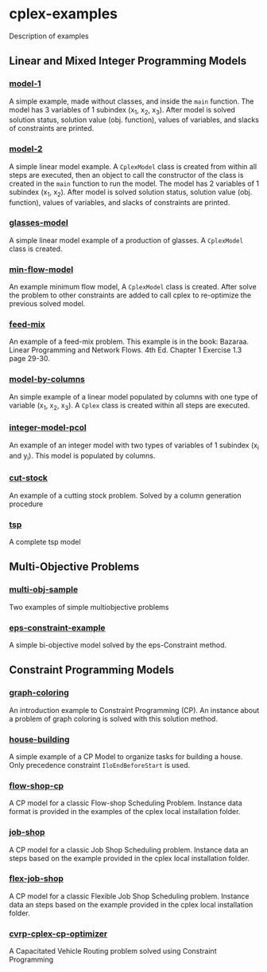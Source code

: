 # cplex-examples

Description of examples

## Linear and Mixed Integer Programming Models

### [model-1](https://github.com/oscaralejandro1907/cplex-examples/tree/main/model-1/Model)
A simple example, made without classes, and inside the ```main``` function. The model has 3 variables of 1 subindex (x<sub>1</sub>, x<sub>2</sub>, x<sub>3</sub>). After model is solved solution status, solution value (obj. function), values of variables, and slacks of constraints are printed.

### [model-2](https://github.com/oscaralejandro1907/cplex-examples/tree/main/model-2/Model)
A simple linear model example. A ```CplexModel``` class is created from within all steps are executed, then an object to call the constructor of the class is created in the ```main``` function to run the model. The model has 2 variables of 1 subindex (x<sub>1</sub>, x<sub>2</sub>). After model is solved solution status, solution value (obj. function), values of variables, and slacks of constraints are printed.

### [glasses-model](https://github.com/oscaralejandro1907/cplex-examples/tree/main/glasses-model/Model)
A simple linear model example of a production of glasses. A ```CplexModel``` class is created.

### [min-flow-model](https://github.com/oscaralejandro1907/cplex-examples/tree/main/min-flow-model/Model)
An example minimum flow model, A ```CplexModel``` class is created. After solve the problem to other constraints are added to call cplex to re-optimize the previous solved model. 

### [feed-mix](https://github.com/oscaralejandro1907/cplex-examples/tree/main/feed-mix/feed-mix)
An example of a feed-mix problem. This example is in the book: Bazaraa. Linear Programming and Network Flows. 4th Ed. Chapter 1 Exercise 1.3 page 29-30.

### [model-by-columns](https://github.com/oscaralejandro1907/cplex-examples/tree/main/model-by-columns/Model)
An simple example of a linear model populated by columns with one type of variable (x<sub>1</sub>, x<sub>2</sub>, x<sub>3</sub>). A ```Cplex``` class is created within all steps are executed.

### [integer-model-pcol](https://github.com/oscaralejandro1907/cplex-examples/tree/main/integer-model-pcol/Model)
An example of an integer model with two types of variables of 1 subindex (x<sub>i</sub> and y<sub>i</sub>). This model is populated by columns.

### [cut-stock](https://github.com/oscaralejandro1907/cplex-examples/tree/main/cut-stock/Model)
An example of a cutting stock problem. Solved by a column generation procedure

### [tsp](https://github.com/oscaralejandro1907/cplex-examples/tree/main/tsp/TSP)
A complete tsp model

## Multi-Objective Problems

### [multi-obj-sample](https://github.com/oscaralejandro1907/cplex-examples/tree/main/multi-obj-sample/multiObj-sample)
Two examples of simple multiobjective problems

### [eps-constraint-example](https://github.com/oscaralejandro1907/cplex-examples/tree/main/eps-constraint-example/eps-constraint-example)
A simple bi-objective model solved by the eps-Constraint method.

## Constraint Programming Models

### [graph-coloring](https://github.com/oscaralejandro1907/cplex-examples/tree/main/graph-coloring)
An introduction example to Constraint Programming (CP). An instance about a problem of graph coloring is solved with this solution method.

### [house-building](https://github.com/oscaralejandro1907/cplex-examples/tree/main/house-building)
A simple example of a CP Model to organize tasks for building a house. Only precedence constraint ```IloEndBeforeStart``` is used.

### [flow-shop-cp](https://github.com/oscaralejandro1907/cplex-examples/tree/main/flow-shop-cp)
A CP model for a classic Flow-shop Scheduling Problem. Instance data format is provided in the examples of the cplex local installation folder.

### [job-shop](https://github.com/oscaralejandro1907/cplex-examples/tree/main/job-shop)
A CP model for a classic Job Shop Scheduling problem. Instance data an steps based on the example provided in the cplex local installation folder.

### [flex-job-shop](https://github.com/oscaralejandro1907/cplex-examples/tree/main/flex-job-shop)
A CP model for a classic Flexible Job Shop Scheduling problem. Instance data an steps based on the example provided in the cplex local installation folder.

### [cvrp-cplex-cp-optimizer](https://github.com/oscaralejandro1907/cplex-examples/tree/main/cvrp-cplex-cp-optimizer)
A Capacitated Vehicle Routing problem solved using Constraint Programming
